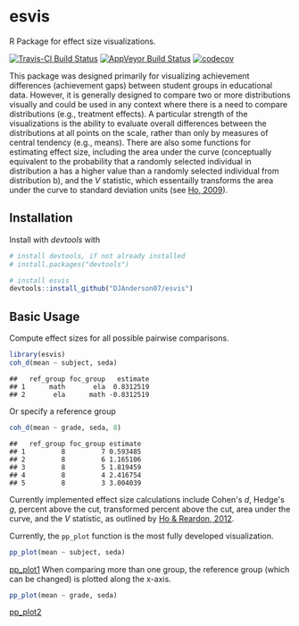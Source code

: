 # esvis
R Package for effect size visualizations.

[![Travis-CI Build Status](https://travis-ci.org/DJAnderson07/esvis.svg?branch=master)](https://travis-ci.org/DJAnderson07/esvis) 
[![AppVeyor Build Status](https://ci.appveyor.com/api/projects/status/github/DJAnderson07/esvis?branch=master&svg=true)](https://ci.appveyor.com/project/DJAnderson07/esvis) 
[![codecov](https://codecov.io/gh/DJAnderson07/esvis/branch/master/graph/badge.svg)](https://codecov.io/gh/DJAnderson07/esvis)

This package was designed primarily for visualizing achievement differences (achievement gaps) between student groups in educational data. However, it is generally designed to compare two or more distributions visually and could be used in any context where there is a need to compare distributions (e.g., treatment effects). A particular strength of the visualizations is the ability to evaluate overall differences between the distributions at all points on the scale, rather than only by measures of central tendency (e.g., means). There are also some functions for estimating effect size, including the area under the curve (conceptually equivalent to the probability that a randomly selected individual in distribution a has a higher value than a randomly selected individual from distribution b), and the *V* statistic, which essentailly transforms the area under the curve to standard deviation units (see [Ho, 2009](https://www.jstor.org/stable/40263526?seq=1#page_scan_tab_contents)).

## Installation
Install with *devtools* with


```r
# install devtools, if not already installed
# install.packages("devtools")

# install esvis
devtools::install_github("DJAnderson07/esvis")
```

## Basic Usage

Compute effect sizes for all possible pairwise comparisons.


```r
library(esvis)
coh_d(mean ~ subject, seda)
```

```
##   ref_group foc_group   estimate
## 1      math       ela  0.8312519
## 2       ela      math -0.8312519
```

Or specify a reference group


```r
coh_d(mean ~ grade, seda, 8)
```

```
##   ref_group foc_group estimate
## 1         8         7 0.593485
## 2         8         6 1.165106
## 3         8         5 1.819459
## 4         8         4 2.416754
## 5         8         3 3.004039
```

Currently implemented effect size calculations include Cohen's *d*, Hedge's *g*, percent above the cut, transformed percent above the cut, area under the curve, and the *V* statistic, as outlined by [Ho & Reardon, 2012](http://journals.sagepub.com/doi/abs/10.3102/1076998611411918).

Currently, the `pp_plot` function is the most fully developed visualization.


```r
pp_plot(mean ~ subject, seda)
```

[pp_plot1](https://dl.dropboxusercontent.com/u/33227330/esvis_figs/pp_plot1-1.png)
When comparing more than one group, the reference group (which can be changed) is plotted along the x-axis.


```r
pp_plot(mean ~ grade, seda)
```
[pp_plot2](https://dl.dropboxusercontent.com/u/33227330/esvis_figs/pp_plot2-1.png)